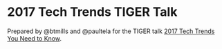 # 2017 Tech Trends TIGER Talk

Prepared by @btmills and @paultela for the TIGER talk [2017 Tech Trends You Need to Know](http://www.innovatenewalbany.org/events/458/cool-tech-trends-for-2017/).
